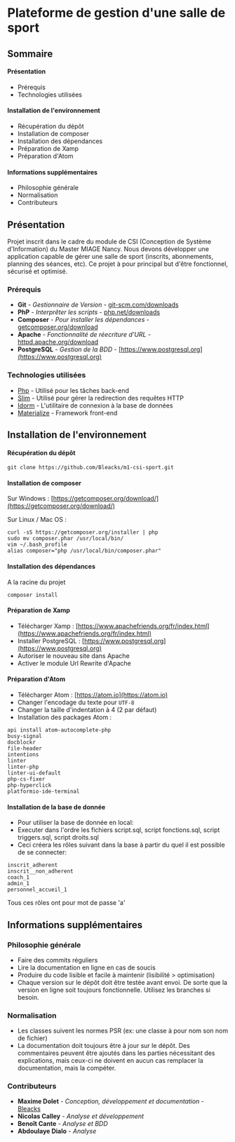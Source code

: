 # Plateforme de gestion d'une salle de sport

## Sommaire

#### Présentation
- Prérequis
- Technologies utilisées

#### Installation de l'environnement
- Récupération du dépôt
- Installation de composer
- Installation des dépendances
- Préparation de Xamp
- Préparation d'Atom

#### Informations supplémentaires
- Philosophie générale
- Normalisation
- Contributeurs

## Présentation

Projet inscrit dans le cadre du module de CSI (Conception de Système d'Information) du Master MIAGE Nancy.
Nous devons développer une application capable de gérer une salle de sport (inscrits, abonnements, planning des séances, etc). Ce projet à pour principal but d'être fonctionnel, sécurisé et optimisé.

### Prérequis

* **Git** - *Gestionnaire de Version* - [git-scm.com/downloads](https://git-scm.com/downloads)
* **PhP** - *Interprêter les scripts* - [php.net/downloads](http://php.net/downloads.php)
* **Composer** - *Pour installer les dépendances* - [getcomposer.org/download](https://getcomposer.org/download/)
* **Apache** - *Fonctionnalité de réecriture d'URL* - [httpd.apache.org/download](https://httpd.apache.org/download.cgi)
* **PostgreSQL** - *Gestion de la BDD* - [https://www.postgresql.org](https://www.postgresql.org)

### Technologies utilisées

* [Php](http://php.net/) - Utilisé pour les tâches back-end
* [Slim](https://www.slimframework.com/) - Utilisé pour gérer la redirection des requêtes HTTP
* [Idorm](https://github.com/j4mie/idiorm) - L'utilitaire de connexion à la base de données
* [Materialize](http://materializecss.com/) - Framework front-end

## Installation de l'environnement

#### Récupération du dépôt
```
git clone https://github.com/Bleacks/m1-csi-sport.git
```

#### Installation de composer

Sur Windows : [https://getcomposer.org/download/](https://getcomposer.org/download/)

Sur Linux / Mac OS :
```
curl -sS https://getcomposer.org/installer | php
sudo mv composer.phar /usr/local/bin/
vim ~/.bash_profile
alias composer="php /usr/local/bin/composer.phar"
```

#### Installation des dépendances

A la racine du projet
```
composer install
```

#### Préparation de Xamp

- Télécharger Xamp : [https://www.apachefriends.org/fr/index.html](https://www.apachefriends.org/fr/index.html)
- Installer PostgreSQL : [https://www.postgresql.org](https://www.postgresql.org)
- Autoriser le nouveau site dans Apache
- Activer le module Url Rewrite d'Apache


#### Préparation d'Atom

- Télécharger Atom : [https://atom.io](https://atom.io)
- Changer l'encodage du texte pour `UTF-8`
- Changer la taille d'indentation à 4 (2 par défaut)
- Installation des packages Atom :
```
api install atom-autocomplete-php
busy-signal
docblockr
file-header
intentions
linter
linter-php
linter-ui-default
php-cs-fixer
php-hyperclick
platformio-ide-terminal
```

#### Installation de la base de donnée

- Pour utiliser la base de donnée en local:
- Executer dans l'ordre les fichiers script.sql, script fonctions.sql, script triggers.sql, script droits.sql
- Ceci créera les rôles suivant dans la base à partir du quel il est possible de se connecter:
```
inscrit_adherent
inscrit__non_adherent
coach_1
admin_1
personnel_accueil_1
```
Tous ces rôles ont pour mot de passe 'a'

## Informations supplémentaires
### Philosophie générale
- Faire des commits réguliers
- Lire la documentation en ligne en cas de soucis
- Produire du code lisible et facile à maintenir (lisibilité > optimisation)
- Chaque version sur le dépôt doit être testée avant envoi. De sorte que la version en ligne soit toujours fonctionnelle. Utilisez les branches si besoin.

### Normalisation
- Les classes suivent les normes PSR (ex: une classe à pour nom son nom de fichier)
- La documentation doit toujours être à jour sur le dépôt. Des commentaires peuvent être ajoutés dans les parties nécessitant des explications, mais ceux-ci ne doivent en aucun cas remplacer la documentation, mais la compéter.

### Contributeurs

* **Maxime Dolet** - *Conception, développement et documentation* - [Bleacks](https://github.com/Bleacks)
* **Nicolas Calley** - *Analyse et développement*
* **Benoît Cante** - *Analyse et BDD*
* **Abdoulaye Dialo** - *Analyse*

